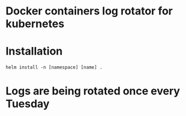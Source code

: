 # Docker containers log rotator for kubernetes

# Installation

```
helm install -n [namespace] [name] .
```

# Logs are being rotated once every Tuesday